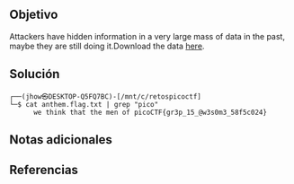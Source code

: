 ## Objetivo
Attackers have hidden information in a very large mass of data in the past, maybe they are still doing it.Download the data [here](https://artifacts.picoctf.net/c/125/anthem.flag.txt).
## Solución
```
┌──(jhow㉿DESKTOP-Q5FQ7BC)-[/mnt/c/retospicoctf]
└─$ cat anthem.flag.txt | grep "pico"
      we think that the men of picoCTF{gr3p_15_@w3s0m3_58f5c024}
```
## Notas adicionales

## Referencias